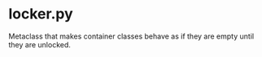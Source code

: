# locker.py
Metaclass that makes container classes behave as if they are empty until they are unlocked.
